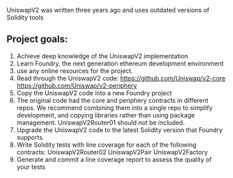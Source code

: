 UniswapV2 was written three years ago and uses outdated versions of Solidity tools
## Project goals:
1. Achieve deep knowledge of the UniswapV2 implementation
2. Learn Foundry, the next generation ethereum development environment
3. use any online resources for the project.
4. Read through the UniswapV2 code:
https://github.com/Uniswap/v2-core
https://github.com/Uniswap/v2-periphery
5. Copy the UniswapV2 code into a new Foundry project
6. The original code had the core and periphery contracts in different repos. We recommend combining them into a single repo to simplify development, and copying libraries rather than using package management.
UniswapV2Router01 should not be included.
7. Upgrade the UniswapV2 code to the latest Solidity version that Foundry supports.
8. Write Solidity tests with line coverage for each of the following contracts:
UniswapV2Router02
UniswapV2Pair
UniswapV2Factory
9. Generate and commit a line coverage report to assess the quality of your tests
